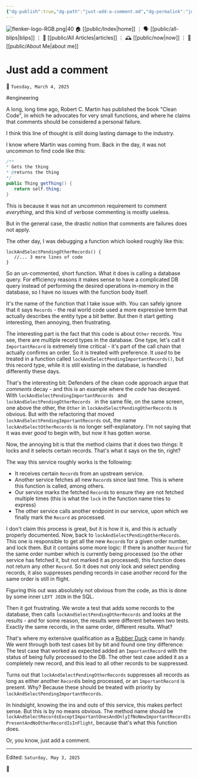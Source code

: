 ```yaml
---
{"dg-publish":true,"dg-path":"just-add-a-comment.md","dg-permalink":"just-add-a-comment/","permalink":"/just-add-a-comment/","title":"Just add a comment"}
---
```



<div class="transclusion internal-embed is-loaded"><div class="markdown-embed">




![flenker-logo-RGB.png|40](/img/user/attachments/flenker-logo-RGB.png)
🏠 [[public/Index\|home]]  ⋮ 🗣️ [[public/all-blips\|blips]] ⋮  📝 [[public/All Articles\|articles]]  ⋮ 🕰️ [[public/now\|now]] ⋮ 🪪 [[public/About Me\|about me]]


</div></div>


# Just add a comment
<p><span>📆 <code>Tuesday, March 4, 2025</code></span></p>
#engineering

A long, long time ago, Robert C. Martin has published the book "Clean Code", in which he advocates for very small functions, and where he claims that comments should be considered a personal failure.

I think this line of thought is still doing lasting damage to the industry.

I know where Martin was coming from. Back in the day, it was not uncommon to find code like this:

```java
/** 
* Gets the thing
* @returns the thing
*/
public Thing getThing() {
   return self.thing;
}
```
This is because it was not an uncommon requirement to comment _everything_, and this kind of verbose commenting is mostly useless.

But in the general case, the drastic notion that comments are failures does not apply.

The other day, I was debugging a function which looked roughly like this:

```
lockAndSelectPendingOtherRecords() {
   //... 3 more lines of code
}
```

So an un-commented, short function. What it does is calling a database query. For efficiency reasons it makes sense to have a complicated DB query instead of performing the desired operations in-memory in the database, so I have no issues with the function body itself.

It's the name of the function that I take issue with. You can safely ignore that it says `Records` - the real world code used a more expressive term that actually describes the entity type a bit better. But then it start getting interesting, then annoying, then frustrating.

The interesting part is the fact that this code is about `Other` records. You see, there are multiple record types in the database. One type, let's call it `ImportantRecord` is extremely time critical - it's part of the call chain that actually confirms an order. So it is treated with preference. It _used_ to be treated in a function called `lockAndSelectPendingImportantRecords()`, but this record type, while it is still existing in the database, is handled differently these days.

That's the interesting bit: Defenders of the clean code approach argue that _comments_ decay - and this is an example where the _code_ has decayed. With `lockAndSelectPendingImportantRecords ` and `lockAndSelectPendingOtherRecords ` in the same file, on the same screen, one above the other, the `Other` in `lockAndSelectPendingOtherRecords` is obvious. But with the refactoring that moved `lockAndSelectPendingImportantRecords` out, the name `lockAndSelectOtherRecords` is no longer self-explanatory. I'm not saying that it was ever _good_ to begin with, but now it has gotten worse.

Now, the annoying bit is that the method claims that it does two things: It locks and it selects certain records. That's what it says on the tin, right?

The way this service roughly works is the following:

- It receives certain  `Record`s from an upstream service.
- Another service fetches all new `Record`s since last time. This is where this function is called, among others.
- Our service marks the fetched `Record`s to ensure they are not fetched multiple times (this is what the `lock` in the function name tries to express)
- The other service calls another endpoint in our service, upon which we finally mark the `Record` as processed.

I don't claim this process is great, but it is how it is, and this is actually properly documented.
Now, back to `lockAndSelectPendingOtherRecords`. This one is responsible to get all the new `Record`s for a given order number, and lock them. But it contains some more logic: If there is another `Record` for the same order number which is currently being processed (so the other service has fetched it, but not marked it as processed), this function does not return any other `Record`. So it does not only lock and select pending records, it also suppresses pending records in case another record for the same order is still in flight.

Figuring this out was absolutely not obvious from the code, as this is done by some inner `LEFT JOIN` in the SQL.

Then it got frustrating. We wrote a test that adds some records to the database, then calls `lockAndSelectPendingOtherRecords` and looks at the results  - and for some reason, the results were different between two tests. Exactly the same records, in the same order, different results. What?

That's where my extensive qualification as a [Rubber Duck](https://en.wikipedia.org/wiki/Rubber_duck_debugging) came in handy. We went through both test cases bit by bit and found one tiny difference: The test case that worked as expected added an `ImportantRecord` with the status of being fully processed to the DB. The other test case added it as a completely new record, and this lead to all other records to be suppressed.

Turns out that `lockAndSelectPendingOtherRecords` suppresses all records as long as either another `Record`is being processed, or an `ImportantRecord` is present. Why? Because these should be treated with priority by `lockAndSelectPendingImportantRecords`.

In hindsight, knowing the ins and outs of this service, this makes perfect sense. But this is by no means obvious. The method name should be `lockAndSelectRecordsExceptImportantOnesAndOnlyIfNoNewImportantRecordIsPresentAndNoOtherRecordIsInFlight`, because that's what this function does.

Or, you know, just add a comment.


- - -
<p><span>Edited: <code>Saturday, May 3, 2025</code></span></p>
👾
